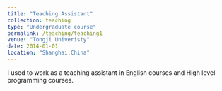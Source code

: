 ```yaml
---
title: "Teaching Assistant"
collection: teaching
type: "Undergraduate course"
permalink: /teaching/teaching1
venue: "Tongji Univeristy"
date: 2014-01-01
location: "Shanghai,China"
---
```


I used to work as a teaching assistant in English courses and High level programming courses.